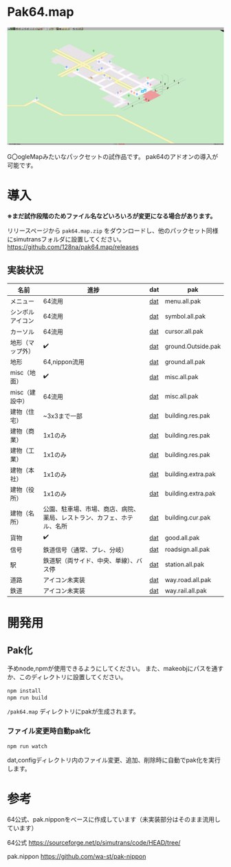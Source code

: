# Pak64.map
<img src="./docs/thumb.png">

G〇ogleMapみたいなパックセットの試作品です。
pak64のアドオンの導入が可能です。

# 導入
**※まだ試作段階のためファイル名などいろいろが変更になる場合があります。**

リリースページから `pak64.map.zip` をダウンロードし、他のパックセット同様にsimutransフォルダに設置してください。 
https://github.com/128na/pak64.map/releases

## 実装状況

|名前|進捗|dat|pak|
|---|---|---|--|
|メニュー|64流用|[dat](./src/dat/menu/all.dat)|menu.all.pak|
|シンボルアイコン|64流用|[dat](./src/dat/symbol/all.dat)|symbol.all.pak|
|カーソル|64流用|[dat](./src/dat/cursor/all.dat)|cursor.all.pak|
|地形（マップ外）|✔️|[dat](./src/dat/ground/Outside.dat)|ground.Outside.pak|
|地形|64,nippon流用|[dat](./src/dat/ground/all.dat)|ground.all.pak|
|misc（地面）|✔️|[dat](./src/dat/misc/all.dat)|misc.all.pak|
|misc（建設中）|64流用|[dat](./src/dat/misc/all.dat)|misc.all.pak|
|建物（住宅）|~3x3まで一部|[dat](./src/dat/building/res.dat)|building.res.pak|
|建物（商業）|1x1のみ|[dat](./src/dat/building/res.dat)|building.res.pak|
|建物（工業）|1x1のみ|[dat](./src/dat/building/res.dat)|building.res.pak|
|建物（本社）|1x1のみ|[dat](./src/dat/building/extra.dat)|building.extra.pak|
|建物（役所）|1x1のみ|[dat](./src/dat/building/extra.dat)|building.extra.pak|
|建物（名所）|公園、駐車場、市場、商店、病院、薬局、レストラン、カフェ、ホテル、名所|[dat](./src/dat/building/cur.dat)|building.cur.pak|
|貨物|✔️|[dat](./src/dat/good/all.dat)|good.all.pak|
|信号|鉄道信号（通常、プレ、分岐）|[dat](./src/dat/roadsign/all.dat)|roadsign.all.pak|
|駅|鉄道駅（両サイド、中央、単線）、バス停|[dat](./src/dat/station/all.dat)|station.all.pak|
|道路|アイコン未実装|[dat](./src/dat/way/road.all.dat)|way.road.all.pak|
|鉄道|アイコン未実装|[dat](./src/dat/way/rail.all.dat)|way.rail.all.pak|

# 開発用
## Pak化
予めnode,npmが使用できるようにしてください。
また、makeobjにパスを通すか、このディレクトリに設置してください。

```
npm install
npm run build
```
`/pak64.map` ディレクトリにpakが生成されます。

### ファイル変更時自動pak化

```
npm run watch
```
dat,configディレクトリ内のファイル変更、追加、削除時に自動でpak化を実行します。

# 参考
64公式、pak.nipponをベースに作成しています（未実装部分はそのまま流用しています）

64公式
https://sourceforge.net/p/simutrans/code/HEAD/tree/

pak.nippon
https://github.com/wa-st/pak-nippon
